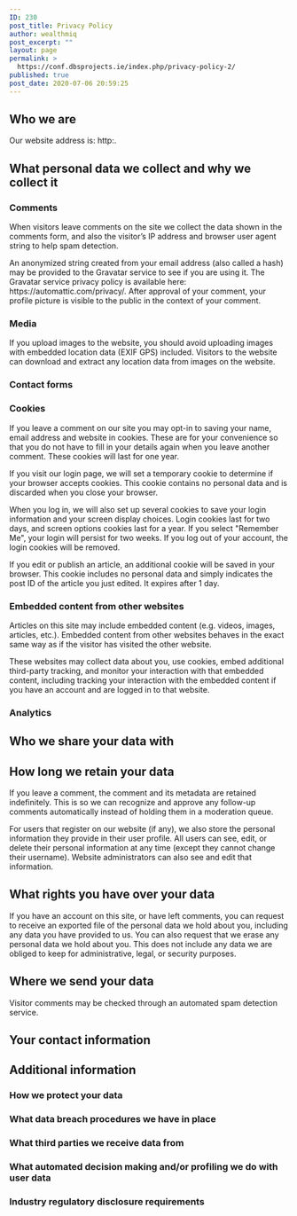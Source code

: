 ```yaml
---
ID: 230
post_title: Privacy Policy
author: wealthmiq
post_excerpt: ""
layout: page
permalink: >
  https://conf.dbsprojects.ie/index.php/privacy-policy-2/
published: true
post_date: 2020-07-06 20:59:25
---
```

<!-- wp:heading --><h2>Who we are</h2><!-- /wp:heading --><!-- wp:paragraph --><p>Our website address is: http:.</p><!-- /wp:paragraph --><!-- wp:heading --><h2>What personal data we collect and why we collect it</h2><!-- /wp:heading --><!-- wp:heading {"level":3} --><h3>Comments</h3><!-- /wp:heading --><!-- wp:paragraph --><p>When visitors leave comments on the site we collect the data shown in the comments form, and also the visitor&#8217;s IP address and browser user agent string to help spam detection.</p><!-- /wp:paragraph --><!-- wp:paragraph --><p>An anonymized string created from your email address (also called a hash) may be provided to the Gravatar service to see if you are using it. The Gravatar service privacy policy is available here: https://automattic.com/privacy/. After approval of your comment, your profile picture is visible to the public in the context of your comment.</p><!-- /wp:paragraph --><!-- wp:heading {"level":3} --><h3>Media</h3><!-- /wp:heading --><!-- wp:paragraph --><p>If you upload images to the website, you should avoid uploading images with embedded location data (EXIF GPS) included. Visitors to the website can download and extract any location data from images on the website.</p><!-- /wp:paragraph --><!-- wp:heading {"level":3} --><h3>Contact forms</h3><!-- /wp:heading --><!-- wp:heading {"level":3} --><h3>Cookies</h3><!-- /wp:heading --><!-- wp:paragraph --><p>If you leave a comment on our site you may opt-in to saving your name, email address and website in cookies. These are for your convenience so that you do not have to fill in your details again when you leave another comment. These cookies will last for one year.</p><!-- /wp:paragraph --><!-- wp:paragraph --><p>If you visit our login page, we will set a temporary cookie to determine if your browser accepts cookies. This cookie contains no personal data and is discarded when you close your browser.</p><!-- /wp:paragraph --><!-- wp:paragraph --><p>When you log in, we will also set up several cookies to save your login information and your screen display choices. Login cookies last for two days, and screen options cookies last for a year. If you select &quot;Remember Me&quot;, your login will persist for two weeks. If you log out of your account, the login cookies will be removed.</p><!-- /wp:paragraph --><!-- wp:paragraph --><p>If you edit or publish an article, an additional cookie will be saved in your browser. This cookie includes no personal data and simply indicates the post ID of the article you just edited. It expires after 1 day.</p><!-- /wp:paragraph --><!-- wp:heading {"level":3} --><h3>Embedded content from other websites</h3><!-- /wp:heading --><!-- wp:paragraph --><p>Articles on this site may include embedded content (e.g. videos, images, articles, etc.). Embedded content from other websites behaves in the exact same way as if the visitor has visited the other website.</p><!-- /wp:paragraph --><!-- wp:paragraph --><p>These websites may collect data about you, use cookies, embed additional third-party tracking, and monitor your interaction with that embedded content, including tracking your interaction with the embedded content if you have an account and are logged in to that website.</p><!-- /wp:paragraph --><!-- wp:heading {"level":3} --><h3>Analytics</h3><!-- /wp:heading --><!-- wp:heading --><h2>Who we share your data with</h2><!-- /wp:heading --><!-- wp:heading --><h2>How long we retain your data</h2><!-- /wp:heading --><!-- wp:paragraph --><p>If you leave a comment, the comment and its metadata are retained indefinitely. This is so we can recognize and approve any follow-up comments automatically instead of holding them in a moderation queue.</p><!-- /wp:paragraph --><!-- wp:paragraph --><p>For users that register on our website (if any), we also store the personal information they provide in their user profile. All users can see, edit, or delete their personal information at any time (except they cannot change their username). Website administrators can also see and edit that information.</p><!-- /wp:paragraph --><!-- wp:heading --><h2>What rights you have over your data</h2><!-- /wp:heading --><!-- wp:paragraph --><p>If you have an account on this site, or have left comments, you can request to receive an exported file of the personal data we hold about you, including any data you have provided to us. You can also request that we erase any personal data we hold about you. This does not include any data we are obliged to keep for administrative, legal, or security purposes.</p><!-- /wp:paragraph --><!-- wp:heading --><h2>Where we send your data</h2><!-- /wp:heading --><!-- wp:paragraph --><p>Visitor comments may be checked through an automated spam detection service.</p><!-- /wp:paragraph --><!-- wp:heading --><h2>Your contact information</h2><!-- /wp:heading --><!-- wp:heading --><h2>Additional information</h2><!-- /wp:heading --><!-- wp:heading {"level":3} --><h3>How we protect your data</h3><!-- /wp:heading --><!-- wp:heading {"level":3} --><h3>What data breach procedures we have in place</h3><!-- /wp:heading --><!-- wp:heading {"level":3} --><h3>What third parties we receive data from</h3><!-- /wp:heading --><!-- wp:heading {"level":3} --><h3>What automated decision making and/or profiling we do with user data</h3><!-- /wp:heading --><!-- wp:heading {"level":3} --><h3>Industry regulatory disclosure requirements</h3><!-- /wp:heading -->